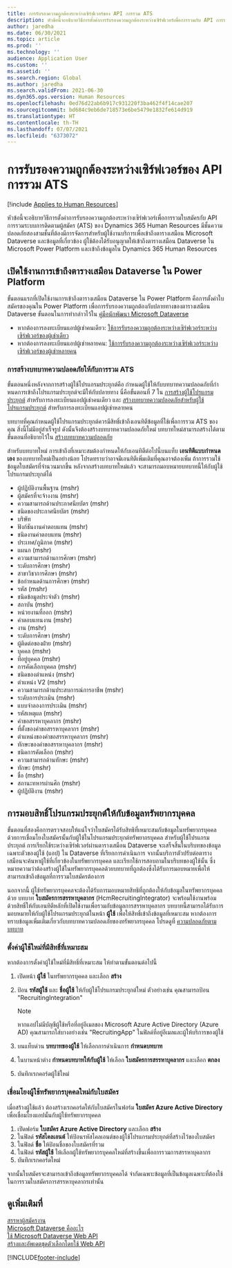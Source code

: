 ```yaml
---
title: การรับรองความถูกต้องระหว่างเซิร์ฟเวอร์ของ API การรวม ATS
description: หัวข้อนี้จะอธิบายวิธีการตั้งค่าการรับรองความถูกต้องระหว่างเซิร์ฟเวอร์เพื่อการรวมกับ API การรวมระบบการติดตามผู้สมัคร (ATS) ของ Dynamics 365 Human Resources
author: jaredha
ms.date: 06/30/2021
ms.topic: article
ms.prod: ''
ms.technology: ''
audience: Application User
ms.custom: ''
ms.assetid: ''
ms.search.region: Global
ms.author: jaredha
ms.search.validFrom: 2021-06-30
ms.dyn365.ops.version: Human Resources
ms.openlocfilehash: 0ed76d22ab6b917c931220f3ba462f4f14cae207
ms.sourcegitcommit: bd684c9eb6de718573e6be5479e1832fe614d919
ms.translationtype: HT
ms.contentlocale: th-TH
ms.lasthandoff: 07/07/2021
ms.locfileid: "6373072"
---
```

# <a name="server-to-server-authentication-for-the-ats-integration-api"></a>การรับรองความถูกต้องระหว่างเซิร์ฟเวอร์ของ API การรวม ATS

[!include [Applies to Human Resources](../includes/applies-to-hr.md)]

หัวข้อนี้จะอธิบายวิธีการตั้งค่าการรับรองความถูกต้องระหว่างเซิร์ฟเวอร์เพื่อการรวมใบสมัครกับ API การรวมระบบการติดตามผู้สมัคร (ATS) ของ Dynamics 365 Human Resources มีชั้นความปลอดภัยสองสามชั้นที่ต้องมีการจัดการสำหรับผู้ใช้งานบริการเพื่อเข้าถึงตารางเสมือน Microsoft Dataverse และข้อมูลที่เกี่ยวข้อง ผู้ใช้ต้องได้รับอนุญาตให้เข้าถึงตารางเสมือน Dataverse ใน Microsoft Power Platform และเข้าถึงข้อมูลใน Dynamics 365 Human Resources

## <a name="enable-access-to-dataverse-virtual-tables-in-power-platform"></a>เปิดใช้งานการเข้าถึงตารางเสมือน Dataverse ใน Power Platform

ขั้นตอนแรกที่เปิดใช้งานการเข้าถึงตารางเสมือน Dataverse ใน Power Platform คือการตั้งค่าใบสมัครของคุณใน Power Platform เพื่อการรับรองความถูกต้องกับปลายทางของตารางเสมือน Dataverse ขั้นตอนในการทำกล่าวไว้ใน [คู่มือนักพัฒนา Microsoft Dataverse](/powerapps/developer/data-platform)

  - หากต้องการลงทะเบียนแอปผู้เช่าคนเดียว: [ใช้การรับรองความถูกต้องระหว่างเซิร์ฟเวอร์ระหว่างเซิร์ฟเวอร์ของผู้เช่าเดียว](/powerapps/developer/data-platform/use-single-tenant-server-server-authentication)
  - หากต้องการลงทะเบียนแอปผู้เช่าหลายคน: [ใช้การรับรองความถูกต้องระหว่างเซิร์ฟเวอร์ระหว่างเซิร์ฟเวอร์ของผู้เช่าหลายคน](/powerapps/developer/data-platform/use-multi-tenant-server-server-authentication)

### <a name="creating-a-security-role-for-ats-integrations"></a>การสร้างบทบาทความปลอดภัยให้กับการรวม ATS

ขั้นตอนหนึ่งหลังจากการสร้างผู้ใช้โปรแกรมประยุกต์คือ กําหนดผู้ใช้ให้กับบทบาทความปลอดภัยที่กําหนดการเข้าถึงโปรแกรมประยุกต์จะมีให้กับปลายทาง นี่คือขั้นตอนที่ 7 ใน [การสร้างผู้ใช้โปรแกรมประยุกต์](/powerapps/developer/data-platform/use-single-tenant-server-server-authentication#application-user-creation) สำหรับการลงทะเบียนแอปผู้เช่าคนเดียว และ [สร้างบทบาทความปลอดภัยสำหรับผู้ใช้โปรแกรมประยุกต์](/powerapps/developer/data-platform/use-multi-tenant-server-server-authentication#create-a-security-role-for-the-application-user) สำหรับการลงทะเบียนแอปผู้เช่าหลายคน 

บทบาทที่คุณกําหนดผู้ใช้โปรแกรมประยุกต์ควรมีสิทธิ์เข้าถึงเอนทิตีข้อมูลที่ใช้เพื่อการรวม ATS ของคุณ สิ่งนี้ไม่มีอยู่สำเร็จรูป ดังนั้นจึงต้องสร้างบทบาทความปลอดภัยใหม่ บทบาทใหม่สามารถสร้างได้ตามขั้นตอนที่อธิบายไว้ใน [สร้างบทบาทความปลอดภัย](/power-platform/admin/create-edit-security-role#create-a-security-role)

สำหรับบทบาทใหม่ การเข้าถึงที่เหมาะสมต้องกําหนดให้กับเอนทิตีต่อไปนี้บนแท็บ **เอนทิตีแบบกำหนดเอง** ของบทบาทใหม่เป็นอย่างน้อย โปรดทราบว่าอาจมีเอนทิตีเพิ่มเติมที่คุณอาจต้องเพิ่ม ถ้าการรวมใช้ข้อมูลใบสมัครที่จำนวนมากขึ้น หลังจากสร้างบทบาทใหม่แล้ว จะสามารถมอบหมายบทบาทนี้ให้กับผู้ใช้โปรแกรมประยุกต์ได้

  - ผู้ปฏิบัติงานพื้นฐาน (mshr)
  - ผู้สมัครที่จะจ้างงาน (mshr)
  - ความสามารถด้านประกาศนียบัตร (mshr)
  - ชนิดของประกาศนียบัตร (mshr)
  - บริษัท
  - ฟังก์ชันงานค่าตอบแทน (mshr)
  - ชนิดงานค่าตอบแทน (mshr)
  - ประเทศ/ภูมิภาค (mshr)
  - แผนก (mshr)
  - ความสามารถด้านการศึกษา (mshr)
  - ระดับการศึกษา (mshr)
  - สาขาวิชาการศึกษา (mshr)
  - ข้อกำหนดด้านการศึกษา (mshr)
  - รหัส (mshr)
  - ชนิดข้อมูลประจำตัว (mshr)
  - สถาบัน (mshr)
  - หน่วยงานที่ออก (mshr)
  - ค่าตอบแทนงาน (mshr)
  - งาน (mshr)
  - ระดับการศึกษา (mshr)
  - ผู้ติดต่อของฝ่าย (mshr)
  - บุคคล (mshr)
  - ที่อยู่บุคคล (mshr)
  - การคัดเลือกบุคคล (mshr)
  - ชนิดของตำแหน่ง (mshr)
  - ตำแหน่ง V2 (mshr)
  - ความสามารถด้านประสบการณ์การอาชีพ (mshr)
  - ระดับการประเมิน (mshr)
  - แบบจำลองการประเมิน (mshr)
  - รหัสเหตุผล (mshr)
  - คำขอสรรหาบุคลากร (mshr)
  - ที่ตั้งของคำขอสรรหาบุคลากร (mshr)
  - ตำแหน่งของคำขอสรรหาบุคลากร (mshr)
  - ทักษะของคำขอสรรหาบุคลากร (mshr)
  - ชนิดการคัดเลือก (mshr)
  - ความสามารถด้านทักษะ (mshr)
  - ทักษะ (mshr)
  - ชื่อ (mshr)
  - สถานะทหารผ่านศึก (mshr)
  - ผู้ปฏิบัติงาน (mshr)

## <a name="granting-application-permissions-to-human-resources-data"></a>การมอบสิทธิ์โปรแกรมประยุกต์ให้กับข้อมูลทรัพยากรบุคคล

ขั้นตอนที่สองคือการตรวจสอบให้แน่ใจว่าใบสมัครได้รับสิทธิที่เหมาะสมกับข้อมูลในทรัพยากรบุคคล ด้วยการเชื่อมโยงใบสมัครนั้นกับผู้ใช้ในโปรแกรมประยุกต์ทรัพยากรบุคคล สำหรับผู้ใช้โปรแกรมประยุกต์ การเรียกใช้ระหว่างเซิร์ฟเวอร์ผ่านตารางเสมือน Dataverse จะเสร็จสิ้นในบริบทของข้อมูลเฉพาะตัวของผู้ใช้ (แอป) ใน Dataverse ที่เรียกการดำเนินการ จากนั้นบริการตัวปรับต่อตารางเสมือนจะค้นหาผู้ใช้ที่เกี่ยวข้องในทรัพยากรบุคคล และเรียกใช้การสอบถามในบริบทของผู้ใช้นั้น ซึ่งหมายความว่าต้องสร้างผู้ใช้ในทรัพยากรบุคคลด้วยบทบาทที่ถูกต้องซึ่งได้รับการมอบหมายเพื่อให้สามารถเข้าถึงข้อมูลที่การรวมใบสมัครต้องการ

นอกจากนี้ ผู้ใช้ทรัพยากรบุคคลจะต้องได้รับการมอบหมายสิทธิที่ถูกต้องให้กับข้อมูลในทรัพยากรบุคคลด้วย บทบาท **ใบสมัครการสรรหาบุคลากร** (HcmRecruitingIntegrator) จะพร้อมใช้งานพร้อมด้วยสิทธิ์ให้กับเอนทิตีหลักที่เปิดใช้งานเพื่อรวมกับข้อมูลการสรรหาบุคลากร บทบาทนี้สามารถได้รับการมอบหมายให้กับผู้ใช้โปรแกรมประยุกต์ในหน้า **ผู้ใช้** เพื่อให้สิทธิ์เข้าถึงข้อมูลที่เหมาะสม หากต้องการทราบข้อมูลเพิ่มเติมเกี่ยวกับบทบาทความปลอดภัยของทรัพยากรบุคคล โปรดดูที่ [ความปลอดภัยตามบทบาท](/fin-ops-core/dev-itpro/sysadmin/role-based-security)

### <a name="set-up-the-new-user-with-appropriate-permissions"></a>ตั้งค่าผู้ใช้ใหม่ที่มีสิทธิ์ที่เหมาะสม

หากต้องการตั้งค่าผู้ใช้ใหม่ที่มีสิทธิ์ที่เหมาะสม ให้ทำตามขั้นตอนต่อไปนี้

  1. เปิดหน้า **ผู้ใช้** ในทรัพยากรบุคคล และเลือก **สร้าง**
  2. ป้อน **รหัสผู้ใช้** และ **ชื่อผู้ใช้** ให้กับผู้ใช้โปรแกรมประยุกต์ใหม่ ตัวอย่างเช่น คุณสามารถป้อน "RecruitingIntegration"

      > [!NOTE]
      > หากแอปไม่มีบัญชีผู้ใช้หรือที่อยู่อีเมลของ Microsoft Azure Active Directory (Azure AD) คุณสามารถใส่บางอย่างเช่น "RecruitingApp" ในฟิลด์ที่อยู่อีเมลและผู้ให้บริการของผู้ใช้

  3. บนแท็บด่วน **บทบาทของผู้ใช้** ให้เลือกการดำเนินการ **กำหนดบทบาท**
  4. ในบานหน้าต่าง **กําหนดบทบาทให้กับผู้ใช้** ให้เลือก **ใบสมัครการสรรหาบุคลากร** และเลือก **ตกลง**
  5. บันทึกเรกคอร์ดผู้ใช้ใหม่

### <a name="link-the-new-human-resources-user-to-the-application"></a>เชื่อมโยงผู้ใช้ทรัพยากรบุคคลใหม่กับใบสมัคร

เมื่อสร้างผู้ใช้แล้ว ต้องสร้างเรกคอร์ดให้กับใบสมัครในฟอร์ม **ใบสมัคร Azure Active Directory** เพื่อเชื่อมโยงแอปนั้นกับผู้ใช้ทรัพยากรบุคคล

  1. เปิดฟอร์ม **ใบสมัคร Azure Active Directory** และเลือก **สร้าง**
  2. ในฟิลด์ **รหัสไคลเอนต์** ให้ป้อนรหัสไคลเอนต์ของผู้ใช้โปรแกรมประยุกต์ที่สร้างไว้ของใบสมัคร
  3. ในฟิลด์ **ชื่อ** ให้ป้อนชื่อของใบสมัครที่รวม
  4. ในฟิลด์ **รหัสผู้ใช้** ให้เลือกผู้ใช้ทรัพยากรบุคคลใหม่ที่สร้างขึ้นเพื่อการรวมการสรรหาบุคลากร
  5. บันทึกเรกคอร์ดใหม่

จากนั้นใบสมัครจะสามารถเข้าถึงข้อมูลทรัพยากรบุคคลได้ จํากัดเฉพาะข้อมูลที่เป็นข้อมูลเฉพาะที่ต้องใช้ในการรวมใบสมัครการสรรหาบุคลากรเท่านั้น

## <a name="see-also"></a>ดูเพิ่มเติมที่

[สรรหาผู้สมัครงาน](hr-personnel-recruit.md)<br>
[Microsoft Dataverse คืออะไร](/powerapps/maker/data-platform/data-platform-intro)<br>
[ใช้ Microsoft Dataverse Web API](/powerapps/developer/data-platform/webapi/overview)<br>
[สร้างและอัพเดตชุดตัวเลือกโดยใช้ Web API](/powerapps/developer/data-platform/webapi/create-update-optionsets)<br>

[!INCLUDE[footer-include](../includes/footer-banner.md)]
